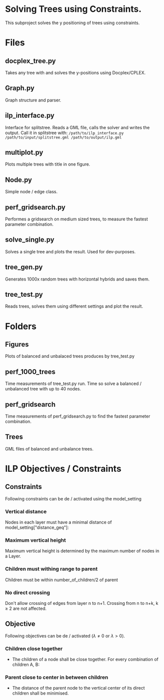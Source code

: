 # Solving Trees using Constraints.
This subproject solves the y positioning of trees using constraints.

# Files
## docplex_tree.py
Takes any tree with and solves the y-positions using Docplex/CPLEX.

## Graph.py
Graph structure and parser.

## ilp_interface.py
Interface for splitstree.
Reads a GML file, calls the solver and writes the output.
Call it in splitstree with: `/path/to/ilp_interface.py /path/to/input/splitstree.gml /path/to/output/ilp.gml`

## multiplot.py
Plots multiple trees with title in one figure.

## Node.py
Simple node / edge class.

## perf_gridsearch.py
Performes a gridsearch on medium sized trees, to measure the fastest parameter combination.

## solve_single.py
Solves a single tree and plots the result. Used for dev-purposes.

## tree_gen.py
Generates 1000x random trees with horizontal hybrids and saves them.

## tree_test.py
Reads trees, solves them using different settings and plot the result.

# Folders
## Figures
Plots of balanced and unbalaced trees produces by tree_test.py

## perf_1000_trees
Time measurements of tree_test.py run. Time so solve a balanced / unbalanced tree with up to 40 nodes.

## perf_gridsearch
Time measurements of perf_gridsearch.py to find the fastest parameter combination.

## Trees
GML files of balanced and unbalance trees.

# ILP Objectives / Constraints

## Constraints
Following constraints can be de / activated using the model_setting

### Vertical distance
Nodes in each layer must have a minimal distance of model_setting["distance_geq"]:

### Maximum vertical height
Maximum vertical height is determined by the maximum number of nodes in a Layer.

### Children must withing range to parent
Children must be within number_of_children/2 of parent

### No direct crossing
Don't allow crossing of edges from layer n to n+1. Crossing from n to n+k, k ≥ 2 are not affected.

## Objective
Following objectives can be de / activated ($\lambda \neq 0$ or $\lambda > 0$).

### Children close together
- The children of a node shall be close together. For every combination of children A, B:

### Parent close to center in between children
- The distance of the parent node to the vertical center of its direct children shall be minimised.